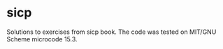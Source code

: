 sicp
====

Solutions to exercises from sicp book. The code was tested on MIT/GNU Scheme
microcode 15.3.
